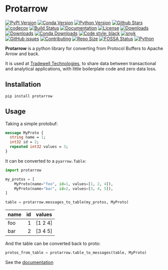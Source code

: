 # Protarrow

[![PyPI Version][pypi-image]][pypi-url]
[![Conda Version][conda-image]][conda-url]
[![Python Version][versions-image]][versions-url]
[![Github Stars][stars-image]][stars-url]
[![codecov][codecov-image]][codecov-url]
[![Build Status][build-image]][build-url]
[![Documentation][doc-image]][doc-url]
[![License][license-image]][license-url]
[![Downloads][downloads-image]][downloads-url]
[![Downloads][downloads-month-image]][downloads-month-url]
[![Conda Downloads][downloads-conda-image]][downloads-conda-url]
[![Code style: black][codestyle-image]][codestyle-url]
[![snyk][snyk-image]][snyk-url]
[![GitHub issues][github-issues-image]][github-issues-url]
[![Contributing][contributing-image]][contributing-url]
[![Repo Size](https://img.shields.io/github/repo-size/tradewelltech/protarrow)][repo-size-url]
[![FOSSA Status][fossa-image]][fossa-url]
[![Python][python-image]][python-url]

**Protarrow** is a python library for converting from Protocol Buffers to Apache Arrow and back.

It is used at [Tradewell Technologies](https://www.tradewelltech.co/),
to share data between transactional and analytical applications,
with little boilerplate code and zero data loss.

## Installation

```shell
pip install protarrow
```

## Usage

Taking a simple protobuf:

```protobuf
message MyProto {
  string name = 1;
  int32 id = 2;
  repeated int32 values = 3;
}
```

It can be converted to a `pyarrow.Table`:

```python
import protarrow

my_protos = [
    MyProto(name="foo", id=1, values=[1, 2, 4]),
    MyProto(name="bar", id=2, values=[3, 4, 5]),
]

table = protarrow.messages_to_table(my_protos, MyProto)
```

| name   |   id | values   |
|:-------|-----:|:---------|
| foo    |    1 | [1 2 4]  |
| bar    |    2 | [3 4 5]  |

And the table can be converted back to proto:

```python
protos_from_table = protarrow.table_to_messages(table, MyProto)
```

See the [documentation](https://protarrow.readthedocs.io/en/latest/)

<!-- Badges: -->

[pypi-image]: https://img.shields.io/pypi/v/protarrow
[pypi-url]: https://pypi.org/project/protarrow/
[conda-image]: https://img.shields.io/conda/vn/conda-forge/protarrow.svg
[conda-url]: https://prefix.dev/channels/conda-forge/packages/protarrow
[build-image]: https://github.com/tradewelltech/protarrow/actions/workflows/ci.yaml/badge.svg
[build-url]: https://github.com/tradewelltech/protarrow/actions/workflows/ci.yaml
[stars-image]: https://img.shields.io/github/stars/tradewelltech/protarrow
[stars-url]: https://github.com/tradewelltech/protarrow
[versions-image]: https://img.shields.io/pypi/pyversions/protarrow
[versions-url]: https://pypi.org/project/protarrow/
[doc-image]: https://readthedocs.org/projects/protarrow/badge/?version=latest
[doc-url]: https://protarrow.readthedocs.io/en/latest/?badge=latest
[license-image]: http://img.shields.io/:license-Apache%202-blue.svg
[license-url]: https://github.com/tradewelltech/protarrow/blob/master/LICENSE
[codecov-image]: https://codecov.io/gh/tradewelltech/protarrow/branch/master/graph/badge.svg?token=XMFH27IL70
[codecov-url]: https://codecov.io/gh/tradewelltech/protarrow
[downloads-image]: https://pepy.tech/badge/protarrow
[downloads-url]: https://static.pepy.tech/badge/protarrow
[downloads-month-image]: https://pepy.tech/badge/protarrow/month
[downloads-month-url]: https://static.pepy.tech/badge/protarrow/month
[downloads-conda-image]: https://img.shields.io/conda/dn/conda-forge/protarrow.svg?label=Conda%20downloads
[downloads-conda-url]: https://anaconda.org/conda-forge/protarrow
[codestyle-image]: https://img.shields.io/badge/code%20style-black-000000.svg
[codestyle-url]: https://github.com/ambv/black
[snyk-image]: https://snyk.io/advisor/python/protarrow/badge.svg
[snyk-url]: https://snyk.io/advisor/python/protarrow
[github-issues-image]: https://img.shields.io/badge/issue_tracking-github-blue.svg
[github-issues-url]: https://github.com/tradewelltech/protarrow/issues
[contributing-image]: https://img.shields.io/badge/PR-Welcome-%23FF8300.svg?
[contributing-url]: https://protarrow.readthedocs.io/en/latest/contributing/
[python-image]: https://img.shields.io/badge/python-3670A0?style=for-the-badge&logo=python&logoColor=ffdd54
[python-url]: https://www.python.org/
[repo-size-url]: https://github.com/tradewelltech/protarrow
[fossa-image]: https://app.fossa.com/api/projects/git%2Bgithub.com%2Ftradewelltech%2Fprotarrow.svg?type=shield
[fossa-url]: https://app.fossa.com/projects/git%2Bgithub.com%2Ftradewelltech%2protarrow?ref=badge_shield
